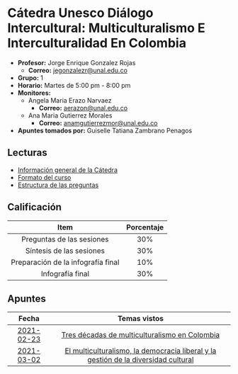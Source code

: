 # Cátedra Unesco Diálogo Intercultural: Multiculturalismo E Interculturalidad En Colombia

- **Profesor:** Jorge Enrique Gonzalez Rojas
  - **Correo:** jegonzalezr@unal.edu.co
- **Grupo:** 1
- **Horario:** Martes de 5:00 pm - 8:00 pm
- **Monitores:**
  - Angela Maria Erazo Narvaez
    - **Correo:** aerazon@unal.edu.co
  - Ana Maria Gutierrez Morales
    - **Correo:** anamgutierrezmor@unal.edu.co
- **Apuntes tomados por:** Guiselle Tatiana Zambrano Penagos

## Lecturas

- [Información general de la Cátedra](readings/general_description.pdf)
- [Formato del curso](readings/course_format.pdf)
- [Estructura de las preguntas](readings/question_structure.pdf)
## Calificación

| Item | Porcentaje |
| :---: | :---: |
| Preguntas de las sesiones | 30\% |
| Síntesis de las sesiones | 30\% |
| Preparación de la infografía final | 10\% |
| Infografía final | 30\% |

## Apuntes

| Fecha | Temas vistos |
| :---: | :---: |
| [2021-02-23](class_notes/2021_02_23.md) | [Tres décadas de multiculturalismo en Colombia](https://github.com/gtzambranop/UN_2021_1/tree/develop/UN/summaries/2021_02_23.pdf) |
| [2021-03-02](class_notes/2021_03_02.md) | [El multiculturalismo, la democracia liberal y la gestión de la diversidad cultural](https://github.com/gtzambranop/UN_2021_1/tree/develop/UN/summaries/2021_03_02.pdf) |